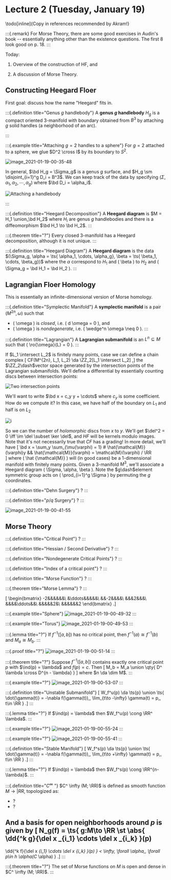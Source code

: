 # Lecture 2 (Tuesday, January 19)

\todo[inline]{Copy in references recommended by Akram!}


:::{.remark}
For Morse Theory, there are some good exercises in Audin's book -- essentially anything other than the existence questions.
The first 8 look good on p. 18.
:::

Today: 

1. Overview of the construction of HF, and

2. A discussion of Morse Theory.

## Constructing Heegard Floer

First goal: discuss how the name "Heegard" fits in.


:::{.definition title="Genus $g$ handlebody"}
A **genus $g$ handlebody** $H_g$ is a compact oriented 3-manifold with boundary obtained from $B^3$ by attaching $g$ solid handles (a neighborhood of an arc).

:::


:::{.example title="Attaching $g=2$ handles to a sphere"}
For $g=2$ attached to a sphere, we glue $D^2 \cross I$ by its boundary to $S^2$.

![image_2021-01-19-00-35-48](figures/image_2021-01-19-00-35-48.png)

In general, $\bd H_g = \Sigma_g$ is a genus $g$ surface, and $H_g \sm \disjoint_{i=1}^g D_i = B^3$.
We can keep track of the data by specifying $(\Sigma, \alpha_1, \alpha_2, \cdots, \alpha_g)$ where $\bd D_i = \alpha_i$.

![Attaching a handlebody](figures/image_2021-01-19-11-26-35.png)

:::

:::{.definition title="Heegard Decomposition"}
A **Heegard diagram** is $M = H_1 \union_\bd H_2$ where $H_i$ are genus $g$ handlebodies and there is a diffeomorphism $\bd H_1 \to \bd H_2$.
:::

:::{.theorem title="?"}
Every closed 3-manifold has a Heegard decomposition, although it is not unique.
:::

:::{.definition title="Heegard Diagram"}
A **Heegard diagram** is the data $(\Sigma_g, \alpha = \ts{ \alpha_1, \cdots, \alpha_g}, \beta = \ts{ \beta_1, \cdots, \beta_g})$ where the $\alpha$ correspond to $H_1$ and \( \beta \) to $H_2$ and \( \Sigma_g = \bd H_1 = \bd H_2 \).
:::

## Lagrangian Floer Homology

This is essentially an infinite-dimensional version of Morse homology.

:::{.definition title="Symplectic Manifold"}
A **symplectic manifold** is a pair $(M^{2n}, \omega)$ such that

- \( \omega \) is *closed*, i.e. \( d \omega = 0 \), and 
- \( \omega \) is *nondegenerate*, i.e. \( \wedge^n \omega \neq 0 \).
:::

:::{.definition title="Lagrangian"}
A **Lagrangian submanifold** is an $L^n \subseteq M$ such that \( \ro{\omega}{L} = 0 \).
:::

If $L_1 \intersect L_2$ is finitely many points, case we can define a chain complex 
\[
CF(M^{2n}, L_1, L_2) \da \ZZ_2[L_1 \intersect L_2]
,\]
the $\ZZ_2\dash$vector space generated by the intersection points of the Lagrangian submanifolds.
We'll define a differential by essentially counting discs between intersection points:

![Two intersection points](figures/image_2021-01-19-11-46-38.png)

We'll want to write $\bd x = c_y y + \cdots$ where $c_y$ is some coefficient. 
How do we compute it?
In this case, we have half of the boundary on $L_1$ and half is on $L_2$

![i](figures/image_2021-01-19-00-40-08.png)

So we can the number of *holomorphic* discs from $x$ to $y$.
We'll get $\del^2 = 0 \iff \im \del \subset \ker \del$, and $HF$ will be kernels modulo images.
Note that it's not necessarily true that $CF$ has a grading!
In more detail, we'll have
\[
\bd x = \sum_y \sum_{\mu(\varphi) = 1} \# \hat{\mathcal{M}} (\varphi)y &&  \hat{\mathcal{M}}(\varphi) = \mathcal{M}(\varphi) / \RR  
\]
where \( \hat {\mathcal{M}}  \) will (in good cases) be a 1-dimensional manifold with finitely many points.
Given a 3-manifold $M^3$, we'll associate a Heegard diagram \( \Sigma, \alpha, \beta \).
Note the $g\dash$element symmetric group acts on \( \prod_{i=1}^g \Sigma \) by permuting the $g$ coordinates.

:::{.definition title="Dehn Surgery"}
?
:::


:::{.definition title="$p/q$ Surgery"}
?
:::

![image_2021-01-19-00-41-55](figures/image_2021-01-19-00-41-55.png)

## Morse Theory

:::{.definition title="Critical Point"}
?
:::


:::{.definition title="Hessian / Second Derivative"}
?
:::



:::{.definition title="Nondegenerate Critical Points"}
?
:::



:::{.definition title="Index of a critical point"}
?
:::


:::{.definition title="Morse Function"}
?
:::



:::{.theorem title="Morse Lemma"}
?
:::

\[
\begin{bmatrix}
-2&&&&&&\\
&\ddots&&&&&\\
&&-2&&&&\\
&&&2&&&\\
&&&&\ddots&&\\
&&&&&2&\\
&&&&&&2
\end{bmatrix}
.\]

:::{.example title="Sphere"}
![image_2021-01-19-00-49-32](figures/image_2021-01-19-00-49-32.png)
:::



:::{.example title="Torus"}
![image_2021-01-19-00-49-53](figures/image_2021-01-19-00-49-53.png)
:::



:::{.lemma title="?"}
If $f ^{-1} ([a, b])$ has no critical point, then $f ^{-1} (a) \cong f ^{-1} (b)$ and $M_a \cong M_b$.
:::


:::{.proof title="?"}
![image_2021-01-19-00-51-14](figures/image_2021-01-19-00-51-14.png)
:::


:::{.theorem title="?"}
Suppose $f ^{-1} ([a, b])$ contains exactly one critical point $p$ with $\ind(p) = \lambda$ and $f(p) = c$. 
Then
\[
M_b = M_a \union \qty{ D^ \lambda \cross D^{n - \lambda} }
\]
where $n \da \dim M$.
:::


:::{.example title="?"}
![image_2021-01-19-00-53-07](figures/image_2021-01-19-00-53-07.png)
:::


:::{.definition title="Unstable Submanifold"}
\[
W_f^u(p) \da \ts{p} \union \ts{
\dot{\gamma(t)} = -\nabla f(\gamma(t)),\, \lim_{t\to -\infty} \gamma(t) = p,\, t\in \RR
}
.\]
:::


:::{.lemma title="?"}
If $\ind(p) = \lambda$ then $W_f^u(p) \cong \RR^ \lambda$.
:::


:::{.example title="?"}
![image_2021-01-19-00-55-24](figures/image_2021-01-19-00-55-24.png)
:::


:::{.example title="?"}
![image_2021-01-19-00-55-41](figures/image_2021-01-19-00-55-41.png)
:::


:::{.definition title="Stable Manifold"}
\[
W_f^s(p) \da \ts{p} \union \ts{
\dot{\gamma(t)} = -\nabla f(\gamma(t)),\, \lim_{t\to +\infty} \gamma(t) = p,\, t\in \RR
}
.\]
:::


:::{.lemma title="?"}
If $\ind(p) = \lambda$ then $W_f^s(p) \cong \RR^{n- \lambda}$.
:::


:::{.definition title="$C^\infty$ "}
$C^ \infty (M; \RR)$ is defined as smooth function $M\to |RR$, topologized as:

- ?
- ?

And a basis for open neighborhoods around $p$ is given by 
\[
N_g(f) = \ts{
g:M\to \RR \st
\abs{
\dd{^k g}{\del x _{i_1} \cdots \del x _{i_k} }(p)
- 
\dd{^k f}{\del x _{i_1} \cdots \del x _{i_k} }(p)
} < \infty\, \forall \alpha,\, \forall p\in h_ \alpha(C_ \alpha)
}
.\]
:::

:::{.theorem title="?"}
The set of Morse functions on $M$ is open and dense in $C^ \infty (M; \RR)$.
:::







